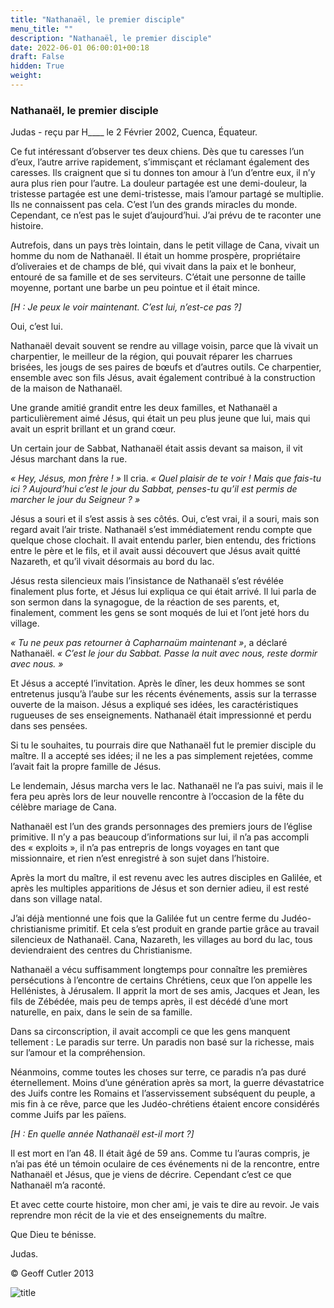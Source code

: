 ```yaml
---
title: "Nathanaël, le premier disciple"
menu_title: ""
description: "Nathanaël, le premier disciple"
date: 2022-06-01 06:00:01+00:18
draft: False
hidden: True
weight:
---
```

### Nathanaël, le premier disciple

Judas - reçu par H____ le 2 Février 2002, Cuenca, Équateur.

Ce fut intéressant d’observer tes deux chiens. Dès que tu caresses l’un d’eux, l’autre arrive rapidement, s’immisçant et réclamant également des caresses. Ils craignent que si tu donnes ton amour à l’un d’entre eux, il n’y aura plus rien pour l’autre. La douleur partagée est une demi-douleur, la tristesse partagée est une demi-tristesse, mais l’amour partagé se multiplie. Ils ne connaissent pas cela. C’est l’un des grands miracles du monde. Cependant, ce n’est pas le sujet d’aujourd’hui. J’ai prévu de te raconter une histoire.

Autrefois, dans un pays très lointain, dans le petit village de Cana, vivait un homme du nom de Nathanaël. Il était un homme prospère, propriétaire d’oliveraies et de champs de blé, qui vivait dans la paix et le bonheur, entouré de sa famille et de ses serviteurs. C’était  une personne de taille moyenne, portant une barbe un peu pointue et il était mince.

*[H : Je peux le voir maintenant. C’est lui, n’est-ce pas ?]*

Oui, c’est lui.

Nathanaël devait souvent se rendre au village voisin, parce que là vivait un charpentier, le meilleur de la région, qui pouvait réparer les charrues brisées, les jougs de ses paires de bœufs et d’autres outils. Ce charpentier, ensemble avec son fils Jésus, avait également contribué à la construction de la maison de Nathanaël.

Une grande amitié grandit entre les deux familles, et Nathanaël a particulièrement aimé Jésus, qui était un peu plus jeune que lui, mais qui avait un esprit brillant et un grand cœur.

Un certain jour de Sabbat, Nathanaël était assis devant sa maison, il vit Jésus marchant dans la rue.

*« Hey, Jésus, mon frère ! »* Il cria. *« Quel plaisir de te voir ! Mais que fais-tu ici ? Aujourd’hui c’est le jour du Sabbat, penses-tu qu’il est permis de marcher le jour du Seigneur ? »*

Jésus a souri et il s’est assis à ses côtés. Oui, c’est vrai, il a souri, mais son regard avait l’air triste. Nathanaël s’est immédiatement rendu compte que quelque chose clochait. Il avait entendu parler, bien entendu, des frictions entre le père et le fils, et il avait aussi découvert que Jésus avait quitté Nazareth, et qu’il vivait désormais au bord du lac.

Jésus resta silencieux mais l’insistance de Nathanaël s’est révélée finalement plus forte, et Jésus lui expliqua ce qui était arrivé. Il lui parla de son sermon dans la synagogue, de la réaction de ses parents, et, finalement,  comment les gens se sont moqués de lui et l’ont jeté hors du village.

*« Tu ne peux pas retourner à Capharnaüm maintenant »*, a déclaré Nathanaël. *« C’est le jour du Sabbat. Passe la nuit avec nous, reste dormir avec nous. »*

Et Jésus a accepté l’invitation. Après le dîner, les deux hommes se sont entretenus jusqu’à l’aube sur les récents événements, assis sur la terrasse ouverte de la maison. Jésus a expliqué ses idées, les caractéristiques rugueuses de ses enseignements. Nathanaël était impressionné et perdu dans ses pensées.

Si tu le souhaites, tu pourrais dire que Nathanaël fut le premier disciple du maître. Il a accepté ses idées; il ne les a pas simplement rejetées, comme l’avait fait la propre famille de Jésus.

Le lendemain, Jésus marcha vers le lac. Nathanaël ne l’a pas suivi, mais il le fera peu après lors de leur nouvelle rencontre à l’occasion de la fête du célèbre mariage de Cana.

Nathanaël est l’un des grands personnages des premiers jours de l’église primitive. Il n’y a pas beaucoup d’informations sur lui, il n’a pas accompli des « exploits », il n’a pas entrepris de longs voyages en tant que missionnaire, et rien n’est enregistré à son sujet dans l’histoire.

Après la mort du maître, il est revenu avec les autres disciples en Galilée, et après les multiples apparitions de Jésus et son dernier adieu, il est resté dans son village natal.

J’ai déjà mentionné une fois que la Galilée fut un centre ferme du Judéo-christianisme primitif. Et cela s’est produit en grande partie grâce au travail silencieux de Nathanaël. Cana, Nazareth, les villages au bord du lac, tous deviendraient des centres du Christianisme.

Nathanaël a vécu suffisamment longtemps pour connaître les premières persécutions à l’encontre de certains Chrétiens, ceux que l’on appelle les Hellénistes, à Jérusalem. Il apprit la mort de ses amis, Jacques et Jean, les fils de Zébédée, mais peu de temps après, il est décédé d’une mort naturelle, en paix, dans le sein de sa famille.

Dans sa circonscription, il avait accompli ce que les gens manquent tellement : Le paradis sur terre. Un paradis non basé sur la richesse, mais sur l’amour et la compréhension.

Néanmoins, comme toutes les choses sur terre, ce paradis n’a pas duré éternellement. Moins d’une génération après sa mort, la guerre dévastatrice des Juifs contre les Romains et l’asservissement subséquent du peuple, a mis fin  à ce rêve, parce que les Judéo-chrétiens étaient encore considérés comme Juifs par les païens.

*[H : En quelle année Nathanaël est-il mort ?]*

Il est mort en l’an 48. Il était âgé de 59 ans. Comme tu l’auras compris, je n’ai pas été un témoin oculaire de ces événements ni de la rencontre, entre Nathanaël et Jésus, que je viens de décrire. Cependant c’est ce que Nathanaël m’a raconté.

Et avec cette courte histoire, mon cher ami, je vais te dire au revoir. Je vais reprendre mon récit de la vie et des enseignements du maître.

Que Dieu te bénisse.

Judas.

© Geoff Cutler 2013

![title](/3-fr-judas-of-kerioth-messages/fr-2002-nathanael_small.jpg)

